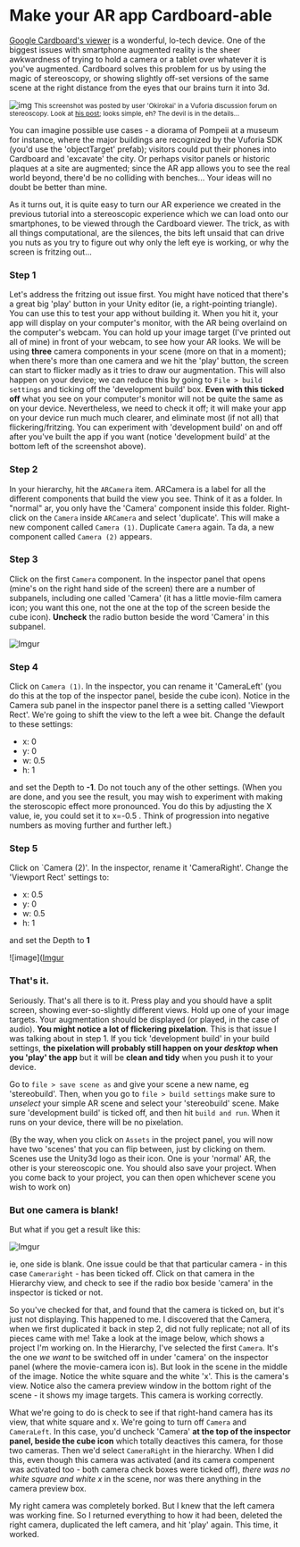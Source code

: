 # Make your AR app Cardboard-able

[Google Cardboard's viewer](https://www.google.com/get/cardboard/) is a wonderful, lo-tech device. One of the biggest issues with smartphone augmented reality is the sheer awkwardness of trying to hold a camera or a tablet over whatever it is you've augmented. Cardboard solves this problem for us by using the magic of stereoscopy, or showing slightly off-set versions of the same scene at the right distance from the eyes that our brains turn it into 3d.

![img](https://developer.vuforia.com/sites/default/files/Screenshot_2015-06-26-16-49-05.png)
<small> This screenshot was posted by user 'Okirokai' in a Vuforia discussion forum on stereoscopy. Look at [his post](https://developer.vuforia.com/forum/unity-3-extension-technical-discussion/two-stereo-cameras-independent-ar-camera#comment-2051448); looks simple, eh? The devil is in the details...</small>

You can imagine possible use cases - a diorama of Pompeii at a museum for instance, where the major buildings are recognized by the Vuforia SDK (you'd use the 'objectTarget' prefab); visitors could put their phones into Cardboard and 'excavate' the city. Or perhaps visitor panels or historic plaques at a site are augmented; since the AR app allows you to see the real world beyond, there'd be no colliding with benches... Your ideas will no doubt be better than mine.
 
As it turns out, it is quite easy to turn our AR experience we created in the previous tutorial into a stereoscopic experience which we can load onto our smartphones, to be viewed through the Cardboard viewer. The trick, as with all things computational, are the silences, the bits left unsaid that can drive you nuts as you try to figure out why only the left eye is working, or why the screen is fritzing out...

### Step 1

Let's address the fritzing out issue first. You might have noticed that there's a great big 'play' button in your Unity editor (ie, a right-pointing triangle). You can use this to test your app without building it. When you hit it, your app will display on your computer's monitor, with the AR being overlaind on the computer's webcam. You can hold up your image target (I've printed out all of mine) in front of your webcam, to see how your AR looks. We will be using **three** camera components in your scene (more on that in a moment); when there's more than one camera and we hit the 'play' button, the screen can start to flicker madly as it tries to draw our augmentation. This will also happen on your device; we can reduce this by going to `File > build settings` and ticking off the 'development build' box. **Even with this ticked off** what you see on your computer's monitor will not be quite the same as on your device. Nevertheless, we need to check it off; it will make your app on your device run much much clearer, and eliminate most (if not all) that flickering/fritzing. You can experiment with 'development build' on and off after you've built the app if you want (notice 'development build' at the bottom left of the screenshot above).

### Step 2

In your hierarchy, hit the `ARCamera` item. ARCamera is a label for all the different components that build the view you see. Think of it as a folder. In "normal" ar, you only have the 'Camera' component inside this folder. Right-click on the `Camera` inside `ARCamera` and select 'duplicate'. This will make a new component called `Camera (1)`. Duplicate `Camera` again. Ta da, a new component called `Camera (2)` appears.

### Step 3

Click on the first `Camera` component. In the inspector panel that opens (mine's on the right hand side of the screen) there are a number of subpanels, including one called 'Camera' (it has a little movie-film camera icon; you want this one, not the one at the top of the screen beside the cube icon). **Uncheck** the radio button beside the word 'Camera' in this subpanel.

![Imgur](http://i.imgur.com/spBz40J.png)

### Step 4

Click on `Camera (1)`. In the inspector, you can rename it 'CameraLeft' (you do this at the top of the inspector panel, beside the cube icon). Notice in the Camera sub panel in the inspector panel there is a setting called 'Viewport Rect'. We're going to shift the view to the left a wee bit. Change the default to these settings: 

+ x: 0
+ y: 0
+ w: 0.5
+ h: 1

and set the Depth to **-1**. Do not touch any of the other settings. (When you are done, and you see the result, you may wish to experiment with making the steroscopic effect more pronounced. You do this by adjusting the X value, ie, you could set it to x=-0.5 . Think of progression into negative numbers as moving further and further left.)

### Step 5

Click on `Camera (2)'. In the inspector, rename it 'CameraRight'. Change the 'Viewport Rect' settings to:

+ x: 0.5 
+ y: 0
+ w: 0.5
+ h: 1 

and set the Depth to **1**

![image]([Imgur](http://i.imgur.com/znieFFa.png)

### That's it.

Seriously. That's all there is to it. Press play and you should have a split screen, showing ever-so-slightly different views. Hold up one of your image targets. Your augmentation should be displayed (or played, in the case of audio). **You might notice a lot of flickering pixelation**. This is that issue I was talking about in step 1. If you tick 'development build' in your build settings, **the pixelation will probably still happen on your _desktop_ when you 'play' the app** but it will be **clean and tidy** when you push it to your device. 

Go to `file > save scene as` and give your scene a new name, eg 'stereobuild'. Then, when you go to `file > build settings` make sure to *unselect* your simple AR scene and select your 'stereobuild' scene. Make sure 'development build' is ticked off, and then hit `build and run`. When it runs on your device, there will be no pixelation.

(By the way, when you click on `Assets` in the project panel, you will now have two 'scenes' that you can flip between, just by clicking on them. Scenes use the Unity3d logo as their icon. One is your 'normal' AR, the other is your stereoscopic one. You should also save your project. When you come back to your project, you can then open whichever scene you wish to work on)

### But one camera is blank!

But what if you get a result like this:

![Imgur](http://i.imgur.com/GCOrXbe.png)

ie, one side is blank. One issue could be that that particular camera - in this case `Cameraright` - has been ticked off. Click on that camera in the Hierarchy view, and check to see if the radio box beside 'camera' in the inspector is ticked or not. 

So you've checked for that, and found that the camera is ticked on, but it's just not displaying. This happened to me. I discovered that the Camera, when we first duplicated it back in step 2, did not fully replicate; not all of its pieces came with me! Take a look at the image below, which shows a project I'm working on. In the Hierarchy, I've selected the first `Camera`. It's the one *we want* to be switched off in under 'camera' on the inspector panel (where the movie-camera icon is). But look in the scene in the middle of the image. Notice the white square and the white 'x'. This is the camera's view. Notice also the camera preview window in the bottom right of the scene - it shows my image targets. This camera is working correctly. 

What we're going to do is check to see if that right-hand camera has its view, that white square and x. We're going to turn off `Camera` and `CameraLeft`. In this case, you'd uncheck 'Camera' **at the top of the inspector panel, beside the cube icon** which totally deactives this camera, for those two cameras. Then we'd select `CameraRight` in the hierarchy. When I did this, even though this camera was activated (and its camera compenent was activated too - both camera check boxes were ticked off), _there was no white square and white x_ in the scene, nor was there anything in the camera preview box. 

My right camera was completely borked. But I knew that the left camera was working fine. So I returned everything to how it had been, deleted the right camera, duplicated the left camera, and hit 'play' again. This time, it worked.
